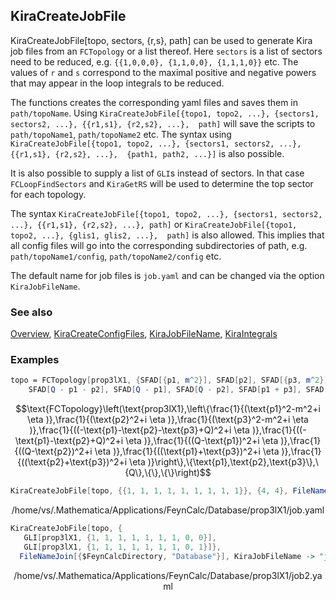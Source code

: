 ## KiraCreateJobFile

KiraCreateJobFile[topo, sectors, {r,s}, path] can be used to generate Kira job files from an `FCTopology` or a list thereof. Here `sectors` is a list of sectors need to be reduced, e.g. `{{1,0,0,0}, {1,1,0,0}, {1,1,1,0}}` etc. The values of `r` and `s` correspond to the maximal positive and negative powers that may appear in the loop integrals to be reduced.

The functions creates the corresponding yaml files and saves them  in `path/topoName`. Using `KiraCreateJobFile[{topo1, topo2, ...}, {sectors1, sectors2, ...}, {{r1,s1}, {r2,s2}, ...},  path]` will save the scripts to `path/topoName1`, `path/topoName2` etc. The syntax using `KiraCreateJobFile[{topo1, topo2, ...}, {sectors1, sectors2, ...}, {{r1,s1}, {r2,s2}, ...},  {path1, path2, ...}]` is also possible.

It is also possible to supply a list of `GLI`s instead of sectors. In that case `FCLoopFindSectors` and `KiraGetRS` will be used to determine the top sector for each topology.

The syntax  `KiraCreateJobFile[{topo1, topo2, ...}, {sectors1, sectors2, ...}, {{r1,s1}, {r2,s2}, ...}, path]` or `KiraCreateJobFile[{topo1, topo2, ...}, {glis1, glis2, ...},  path]` is also allowed. This implies that all config files will go into the corresponding subdirectories of path, e.g. `path/topoName1/config`, `path/topoName2/config` etc.

The default name for job files is `job.yaml` and can be changed via the option `KiraJobFileName`.

### See also

[Overview](Extra/FeynHelpers.md), [KiraCreateConfigFiles](KiraCreateConfigFiles.md), [KiraJobFileName](KiraJobFileName.md), [KiraIntegrals](KiraIntegrals.md)

### Examples

```mathematica
topo = FCTopology[prop3lX1, {SFAD[{p1, m^2}], SFAD[p2], SFAD[{p3, m^2}], SFAD[Q - p1 - p2 - p3], 
    SFAD[Q - p1 - p2], SFAD[Q - p1], SFAD[Q - p2], SFAD[p1 + p3], SFAD[p2 + p3]}, {p1, p2, p3}, {Q}, {}, {}]
```

$$\text{FCTopology}\left(\text{prop3lX1},\left\{\frac{1}{(\text{p1}^2-m^2+i \eta )},\frac{1}{(\text{p2}^2+i \eta )},\frac{1}{(\text{p3}^2-m^2+i \eta )},\frac{1}{((-\text{p1}-\text{p2}-\text{p3}+Q)^2+i \eta )},\frac{1}{((-\text{p1}-\text{p2}+Q)^2+i \eta )},\frac{1}{((Q-\text{p1})^2+i \eta )},\frac{1}{((Q-\text{p2})^2+i \eta )},\frac{1}{((\text{p1}+\text{p3})^2+i \eta )},\frac{1}{((\text{p2}+\text{p3})^2+i \eta )}\right\},\{\text{p1},\text{p2},\text{p3}\},\{Q\},\{\},\{\}\right)$$

```mathematica
KiraCreateJobFile[topo, {{1, 1, 1, 1, 1, 1, 1, 1, 1}}, {4, 4}, FileNameJoin[{$FeynCalcDirectory, "Database"}]]
```

$$\text{/home/vs/.Mathematica/Applications/FeynCalc/Database/prop3lX1/job.yaml}$$

```mathematica
KiraCreateJobFile[topo, {
   GLI[prop3lX1, {1, 1, 1, 1, 1, 1, 1, 0, 0}], 
   GLI[prop3lX1, {1, 1, 1, 1, 1, 1, 1, 0, 1}]}, 
  FileNameJoin[{$FeynCalcDirectory, "Database"}], KiraJobFileName -> "job2.yaml"]
```

$$\text{/home/vs/.Mathematica/Applications/FeynCalc/Database/prop3lX1/job2.yaml}$$